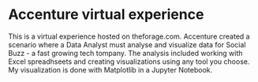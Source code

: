 # Accenture virtual experience

This is a virtual experience hosted on theforage.com. Accenture created a scenario where a Data Analyst must analyse and visualize data for Social Buzz - a fast growing tech tompany. The analysis included working with Excel spreadhseets and creating visualizations using any tool you choose. My visualization is done with Matplotlib in a Jupyter Notebook.
